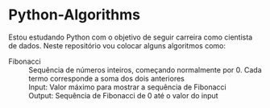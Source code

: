 # Python-Algorithms

Estou estudando Python com o objetivo de seguir carreira como cientista de dados. Neste repositório vou colocar alguns algoritmos como:

<dl>
  <dt>Fibonacci</dt>
  <dd>Sequência de números inteiros, começando normalmente por 0. Cada termo corresponde a soma dos dois anteriores</dd>
  <dd>Input: Valor máximo para mostrar a sequência de Fibonacci</dd>
  <dd>Output: Sequência de Fibonacci de 0 até o valor do input</dd>
</dl>
